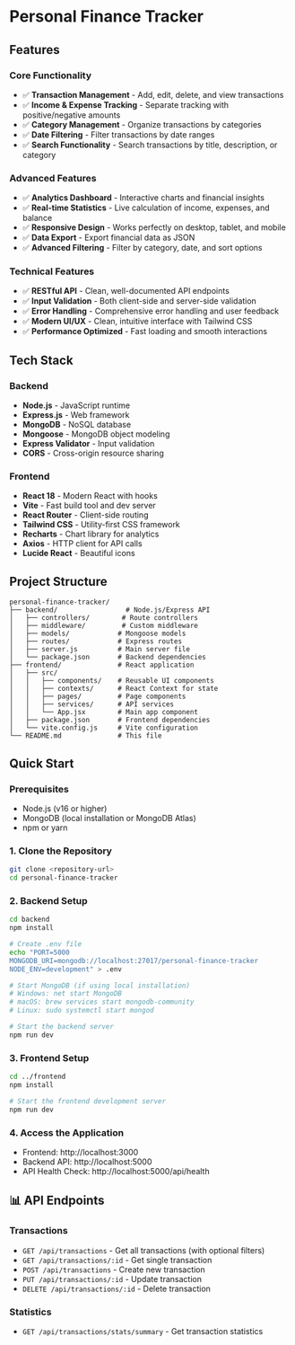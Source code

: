 # Personal Finance Tracker

## Features

### Core Functionality
- ✅ **Transaction Management** - Add, edit, delete, and view transactions
- ✅ **Income & Expense Tracking** - Separate tracking with positive/negative amounts
- ✅ **Category Management** - Organize transactions by categories
- ✅ **Date Filtering** - Filter transactions by date ranges
- ✅ **Search Functionality** - Search transactions by title, description, or category

### Advanced Features
- ✅ **Analytics Dashboard** - Interactive charts and financial insights
- ✅ **Real-time Statistics** - Live calculation of income, expenses, and balance
- ✅ **Responsive Design** - Works perfectly on desktop, tablet, and mobile
- ✅ **Data Export** - Export financial data as JSON
- ✅ **Advanced Filtering** - Filter by category, date, and sort options

### Technical Features
- ✅ **RESTful API** - Clean, well-documented API endpoints
- ✅ **Input Validation** - Both client-side and server-side validation
- ✅ **Error Handling** - Comprehensive error handling and user feedback
- ✅ **Modern UI/UX** - Clean, intuitive interface with Tailwind CSS
- ✅ **Performance Optimized** - Fast loading and smooth interactions

## Tech Stack

### Backend
- **Node.js** - JavaScript runtime
- **Express.js** - Web framework
- **MongoDB** - NoSQL database
- **Mongoose** - MongoDB object modeling
- **Express Validator** - Input validation
- **CORS** - Cross-origin resource sharing

### Frontend
- **React 18** - Modern React with hooks
- **Vite** - Fast build tool and dev server
- **React Router** - Client-side routing
- **Tailwind CSS** - Utility-first CSS framework
- **Recharts** - Chart library for analytics
- **Axios** - HTTP client for API calls
- **Lucide React** - Beautiful icons

## Project Structure

```
personal-finance-tracker/
├── backend/                 # Node.js/Express API
│   ├── controllers/        # Route controllers
│   ├── middleware/         # Custom middleware
│   ├── models/            # Mongoose models
│   ├── routes/            # Express routes
│   ├── server.js          # Main server file
│   └── package.json       # Backend dependencies
├── frontend/              # React application
│   ├── src/
│   │   ├── components/    # Reusable UI components
│   │   ├── contexts/      # React Context for state
│   │   ├── pages/         # Page components
│   │   ├── services/      # API services
│   │   └── App.jsx        # Main app component
│   ├── package.json       # Frontend dependencies
│   └── vite.config.js     # Vite configuration
└── README.md              # This file
```

## Quick Start

### Prerequisites
- Node.js (v16 or higher)
- MongoDB (local installation or MongoDB Atlas)
- npm or yarn

### 1. Clone the Repository
```bash
git clone <repository-url>
cd personal-finance-tracker
```

### 2. Backend Setup
```bash
cd backend
npm install

# Create .env file
echo "PORT=5000
MONGODB_URI=mongodb://localhost:27017/personal-finance-tracker
NODE_ENV=development" > .env

# Start MongoDB (if using local installation)
# Windows: net start MongoDB
# macOS: brew services start mongodb-community
# Linux: sudo systemctl start mongod

# Start the backend server
npm run dev
```

### 3. Frontend Setup
```bash
cd ../frontend
npm install

# Start the frontend development server
npm run dev
```

### 4. Access the Application
- Frontend: http://localhost:3000
- Backend API: http://localhost:5000
- API Health Check: http://localhost:5000/api/health

## 📊 API Endpoints

### Transactions
- `GET /api/transactions` - Get all transactions (with optional filters)
- `GET /api/transactions/:id` - Get single transaction
- `POST /api/transactions` - Create new transaction
- `PUT /api/transactions/:id` - Update transaction
- `DELETE /api/transactions/:id` - Delete transaction

### Statistics
- `GET /api/transactions/stats/summary` - Get transaction statistics
